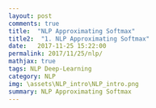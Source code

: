 ```yaml
---
layout: post
comments: true
title:  "NLP Approximating Softmax"
title2:  "1. NLP Approximating Softmax"
date:   2017-11-25 15:22:00
permalink: 2017/11/25/nlp/
mathjax: true
tags: NLP Deep-Learning
category: NLP
img: \assets\NLP_intro\NLP_intro.png
summary: NLP Approximating Softmax
---
```

